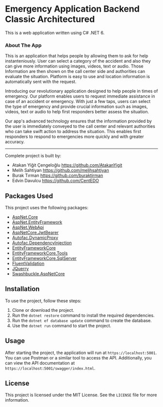 # Emergency Application Backend Classic Architectured

This is a web application written using C# .NET 6.

### About The App
This is an application that helps people by allowing them to ask for help instanteniously. User can select a category of the accident and also they can give more information using images, videos, text or audio. Those Information are then shown on the call center side and authorities can evaluate the situation. Platform is easy to use and location information is automatically sent with the request.

Introducing our revolutionary application designed to help people in times of emergency. Our platform enables users to request immediate assistance in case of an accident or emergency. With just a few taps, users can select the type of emergency and provide crucial information such as images, videos, text or audio to help first responders better assess the situation.

Our app's advanced technology ensures that the information provided by the user is immediately conveyed to the call center and relevant authorities who can take swift action to address the situation. This enables first responders to respond to emergencies more quickly and with greater accuracy.

---
Complete project is built by:
- Atakan Yiğit Çengeloğlu   https://github.com/AtakanYigit
- Melih Sahtiyan            https://github.com/melihsahtiyan
- Burak Tırman              https://github.com/buraktirman
- Edvin Davulcu             https://github.com/CentEDO

## Packages Used

This project uses the following packages:

- [AspNet.Core](https://www.nuget.org/packages/Microsoft.AspNetCore/)
- [AspNet.EntityFramework](https://www.nuget.org/packages/Microsoft.AspNetCore.EntityFramework/)
- [AspNet.WebApi](https://www.nuget.org/packages/Microsoft.AspNetCore.Mvc.WebApiCompatShim/)
- [AspNetCore.JwtBearer](https://www.nuget.org/packages/Microsoft.AspNetCore.Authentication.JwtBearer/)
- [Autofac.DynamicProxy](https://www.nuget.org/packages/Autofac.Extras.DynamicProxy/)
- [Autofac.DependencyInjection](https://www.nuget.org/packages/Autofac.Extensions.DependencyInjection/)
- [EntityFrameworkCore](https://www.nuget.org/packages/Microsoft.EntityFrameworkCore/)
- [EntityFrameworkCore.Tools](https://www.nuget.org/packages/Microsoft.EntityFrameworkCore.Tools/)
- [EntityFrameworkCore.SqlServer](https://www.nuget.org/packages/Microsoft.EntityFrameworkCore.SqlServer/)
- [FluentValidation](https://www.nuget.org/packages/FluentValidation/)
- [JQuerry](https://www.nuget.org/packages/jQuery/)
- [Swashbuckle.AspNetCore](https://www.nuget.org/packages/Swashbuckle.AspNetCore/)

## Installation

To use the project, follow these steps:

1. Clone or download the project.
2. Run the `dotnet restore` command to install the required dependencies.
3. Run the `dotnet ef database update` command to create the database.
4. Use the `dotnet run` command to start the project.

## Usage

After starting the project, the application will run at `https://localhost:5001`. You can use Postman or a similar tool to access the API. Additionally, you can view the API documentation at `https://localhost:5001/swagger/index.html`.

## License

This project is licensed under the MIT License. See the `LICENSE` file for more information.
